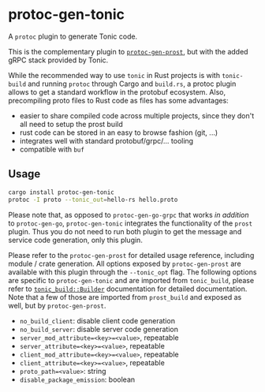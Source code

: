 # protoc-gen-tonic

A `protoc` plugin to generate Tonic code.

This is the complementary plugin to
[`protoc-gen-prost`](https://github.com/Tuetuopay/protoc-gen-prost), but with
the added gRPC stack provided by Tonic.

While the recommended way to use `tonic` in Rust projects is with `tonic-build`
and running `protoc` through Cargo and `build.rs`, a  protoc plugin allows to
get a standard workflow in the protobuf ecosystem. Also, precompiling proto
files to Rust code as files has some advantages:

- easier to share compiled code across multiple projects, since they don't all
  need to setup the prost build
- rust code can be stored in an easy to browse fashion (git, ...)
- integrates well with standard protobuf/grpc/... tooling
- compatible with `buf`

## Usage

```bash
cargo install protoc-gen-tonic
protoc -I proto --tonic_out=hello-rs hello.proto
```

Please note that, as opposed to `protoc-gen-go-grpc` that works _in addition_
to `protoc-gen-go`, `protoc-gen-tonic` integrates the functionality of the
`prost` plugin. Thus you do not need to run both plugin to get the message and
service code generation, only this plugin.

Please refer to the `protoc-gen-prost` for detailed usage reference, including
module / crate generation. All options exposed by `protoc-gen-prost` are
available with this plugin through the `--tonic_opt` flag. The following options
are specific to `protoc-gen-tonic` and are imported from `tonic_build`, please
refer to
[`tonic_build::Builder`](https://docs.rs/tonic-build/latest/tonic_build/struct.Builder.html)
documentation for detailed documentation. Note that a few of those are imported
from `prost_build` and exposed as well, but by `protoc-gen-prost`.

- `no_build_client`: disable client code generation
- `no_build_server`: disable server code generation
- `server_mod_attribute=<key>=<value>`, repeatable
- `server_attribute=<key>=<value>`, repeatable
- `client_mod_attribute=<key>=<value>`, repeatable
- `client_attribute=<key>=<value>`, repeatable
- `proto_path=<value>`: string
- `disable_package_emission`: boolean
